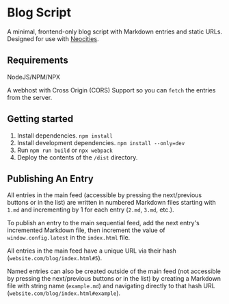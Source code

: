 # Blog Script

A minimal, frontend-only blog script with Markdown entries and static URLs. Designed for use with [Neocities](https://neocities.org).

## Requirements

NodeJS/NPM/NPX

A webhost with Cross Origin (CORS) Support so you can `fetch` the entries from the server.

## Getting started

1. Install dependencies. `npm install`
2. Install development dependencies. `npm install --only=dev`
3. Run `npm run build` or `npx webpack`
4. Deploy the contents of the `/dist` directory.

## Publishing An Entry

All entries in the main feed (accessible by pressing the next/previous buttons or in the list) are written in numbered Markdown files starting with `1.md` and incrementing by 1 for each entry (`2.md`, `3.md`, etc.).

To publish an entry to the main sequential feed, add the next entry's incremented Markdown file, then increment the value of `window.config.latest` in the `index.html` file.

All entries in the main feed have a unique URL via their hash (`website.com/blog/index.html#5`).

Named entries can also be created outside of the main feed (not accessible by pressing the next/previous buttons or in the list) by creating a Markdown file with string name (`example.md`) and navigating directly to that hash URL (`website.com/blog/index.html#example`).
